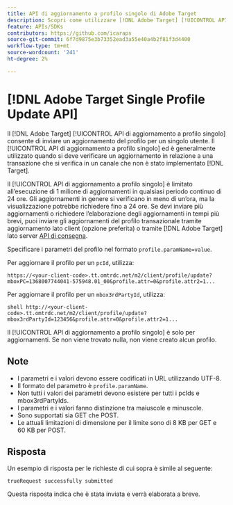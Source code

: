```yaml
---
title: API di aggiornamento a profilo singolo di Adobe Target
description: Scopri come utilizzare [!DNL Adobe Target] [!UICONTROL API di aggiornamento a profilo singolo] per inviare i dati del profilo di un singolo visitatore a [!DNL Target].
feature: APIs/SDKs
contributors: https://github.com/icaraps
source-git-commit: 6f7d9875e3b73352ead3a55e40a4b2f81f3d4400
workflow-type: tm+mt
source-wordcount: '241'
ht-degree: 2%

---
```


# [!DNL Adobe Target Single Profile Update API]

Il [!DNL Adobe Target] [!UICONTROL API di aggiornamento a profilo singolo] consente di inviare un aggiornamento del profilo per un singolo utente. Il [!UICONTROL API di aggiornamento a profilo singolo] ed è generalmente utilizzato quando si deve verificare un aggiornamento in relazione a una transazione che si verifica in un canale che non è stato implementato [!DNL Target].

Il [!UICONTROL API di aggiornamento a profilo singolo] è limitato all’esecuzione di 1 milione di aggiornamenti in qualsiasi periodo continuo di 24 ore. Gli aggiornamenti in genere si verificano in meno di un’ora, ma la visualizzazione potrebbe richiedere fino a 24 ore. Se devi inviare più aggiornamenti o richiedere l’elaborazione degli aggiornamenti in tempi più brevi, puoi inviare gli aggiornamenti del profilo transazionale tramite aggiornamento lato client (opzione preferita) o tramite [!DNL Adobe Target] lato server [API di consegna](/help/dev/implement/delivery-api/overview.md).

Specificare i parametri del profilo nel formato `profile.paramName=value`.

Per aggiornare il profilo per un `pcId`, utilizza:

``````
https://<your-client-code>.tt.omtrdc.net/m2/client/profile/update?mboxPC=1368007744041-575948.01_00&profile.attr=0&profile.attr2=1...
``````

Per aggiornare il profilo per un `mbox3rdPartyId`, utilizza:

``````
shell http://<your-client-code>.tt.omtrdc.net/m2/client/profile/update?mbox3rdPartyId=123456&profile.attr=0&profile.attr2=1...
``````

Il [!UICONTROL API di aggiornamento a profilo singolo] è solo per aggiornamenti. Se non viene trovato nulla, non viene creato alcun profilo.

## Note

* I parametri e i valori devono essere codificati in URL utilizzando UTF-8.
* Il formato del parametro è `profile.paramName`.
* Non tutti i valori dei parametri devono esistere per tutti i pcIds e mbox3rdPartyIds.
* I parametri e i valori fanno distinzione tra maiuscole e minuscole.
* Sono supportati sia GET che POST.
* Le attuali limitazioni di dimensione per il limite sono di 8 KB per GET e 60 KB per POST.

## Risposta

Un esempio di risposta per le richieste di cui sopra è simile al seguente:

`trueRequest successfully submitted`

Questa risposta indica che è stata inviata e verrà elaborata a breve.